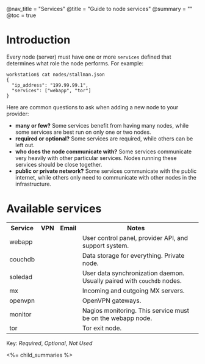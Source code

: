@nav_title = "Services"
@title = "Guide to node services"
@summary = ""
@toc = true

# Introduction

Every node (server) must have one or more `services` defined that determines what role the node performs. For example:

    workstation$ cat nodes/stallman.json
    {
      "ip_address": "199.99.99.1",
      "services": ["webapp", "tor"]
    }

Here are common questions to ask when adding a new node to your provider:

* **many or few?** Some services benefit from having many nodes, while some services are best run on only one or two nodes.
* **required or optional?** Some services are required, while others can be left out.
* **who does the node communicate with?** Some services communicate very heavily with other particular services. Nodes running these services should be close together.
* **public or private network?** Some services communicate with the public internet, while others only need to communicate with other nodes in the infrastructure.

# Available services

<table class="table table-striped">
<tr>
  <th>Service</th>
  <th>VPN</th>
  <th>Email</th>
  <th>Notes</th>
</tr>
<tr>
  <td>webapp</td>
  <td><i class="fa fa-circle"></i></td>
  <td><i class="fa fa-circle"></i></td>
  <td>User control panel, provider API, and support system.</td>
</tr>
<tr>
  <td>couchdb</td>
  <td><i class="fa fa-circle"></i></td>
  <td><i class="fa fa-circle"></i></td>
  <td>Data storage for everything. Private node.</td>
<td></td>
</tr>
<tr>
  <td>soledad</td>
  <td><i class="fa fa-circle-o"></i></td>
  <td><i class="fa fa-circle"></i></td>
  <td>User data synchronization daemon. Usually paired with <code>couchdb</code> nodes.</td>
<td></td>
</tr>
<tr>
  <td>mx</td>
  <td><i class="fa fa-circle-o"></i></td>
  <td><i class="fa fa-circle"></i></td>
  <td>Incoming and outgoing MX servers.</td>
</tr>
<tr>
  <td>openvpn</td>
  <td><i class="fa fa-circle"></i></td>
  <td><i class="fa fa-circle-o"></i></td>
  <td>OpenVPN gateways.</td>
</tr>
<tr>
  <td>monitor</td>
  <td><i class="fa fa-dot-circle-o"></i></td>
  <td><i class="fa fa-dot-circle-o"></i></td>
  <td>Nagios monitoring. This service must be on the webapp node.</td>
</tr>
<tr>
  <td>tor</td>
  <td><i class="fa fa-dot-circle-o"></i></td>
  <td><i class="fa fa-dot-circle-o"></i></td>
  <td>Tor exit node.</td>
</tr>
</table>

Key: <i class="fa fa-circle"> Required</i>, <i class="fa fa-dot-circle-o"> Optional</i>, <i class="fa fa-circle-o"> Not Used</i>

<%= child_summaries %>